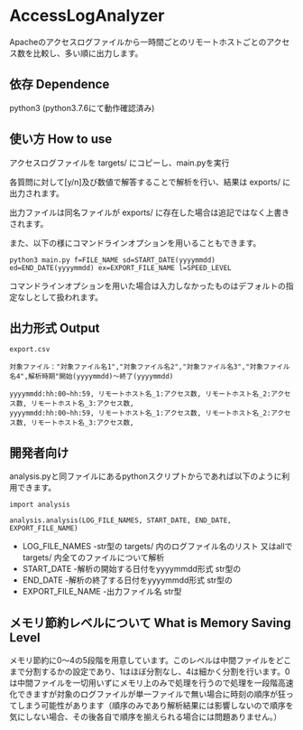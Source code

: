 # AccessLogAnalyzer
Apacheのアクセスログファイルから一時間ごとのリモートホストごとのアクセス数を比較し、多い順に出力します。 

## 依存 Dependence
python3 (python3.7.6にて動作確認済み)


## 使い方 How to use
アクセスログファイルを targets/ にコピーし、main.pyを実行 

各質問に対して[y/n]及び数値で解答することで解析を行い、結果は exports/ に出力されます。 

出力ファイルは同名ファイルが exports/ に存在した場合は追記ではなく上書きされます。 

また、以下の様にコマンドラインオプションを用いることもできます。

```
python3 main.py f=FILE_NAME sd=START_DATE(yyyymmdd) ed=END_DATE(yyyymmdd) ex=EXPORT_FILE_NAME l=SPEED_LEVEL
```

コマンドラインオプションを用いた場合は入力しなかったものはデフォルトの指定なしとして扱われます。


## 出力形式 Output
```
export.csv

対象ファイル："対象ファイル名1","対象ファイル名2","対象ファイル名3","対象ファイル名4",解析時期"開始(yyyymmdd)〜終了(yyyymmdd)

yyyymmdd:hh:00~hh:59, リモートホスト名_1:アクセス数, リモートホスト名_2:アクセス数, リモートホスト名_3:アクセス数,
yyyymmdd:hh:00~hh:59, リモートホスト名_1:アクセス数, リモートホスト名_2:アクセス数, リモートホスト名_3:アクセス数,
```



## 開発者向け
analysis.pyと同ファイルにあるpythonスクリプトからであれば以下のように利用できます。


```
import analysis

analysis.analysis(LOG_FILE_NAMES, START_DATE, END_DATE, EXPORT_FILE_NAME)
```

* LOG_FILE_NAMES -str型の targets/ 内のログファイル名のリスト 又はallで targets/ 内全てのファイルについて解析
* START_DATE -解析の開始する日付をyyyymmdd形式 str型の
* END_DATE -解析の終了する日付をyyyymmdd形式 str型の
* EXPORT_FILE_NAME -出力ファイル名 str型

## メモリ節約レベルについて What is Memory Saving Level
メモリ節約に0〜4の5段階を用意しています。このレベルは中間ファイルをどこまで分割するかの設定であり、1はほぼ分割なし、4は細かく分割を行います。0は中間ファイルを一切用いずにメモリ上のみで処理を行うので処理を一段階高速化できますが対象のログファイルが単一ファイルで無い場合に時刻の順序が狂ってしまう可能性があります（順序のみであり解析結果には影響しないので順序を気にしない場合、その後各自で順序を揃えられる場合には問題ありません。）
